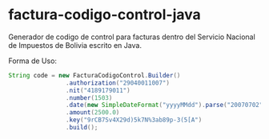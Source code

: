 # factura-codigo-control-java
Generador de codigo de control para facturas dentro del Servicio Nacional de Impuestos de Bolivia escrito en Java.

Forma de Uso:

```java
String code = new FacturaCodigoControl.Builder()
                .authorization("29040011007")
                .nit("4189179011")
                .number(1503)
                .date(new SimpleDateFormat("yyyyMMdd").parse("20070702"))
                .amount(2500.0)
                .key("9rCB7Sv4X29d)5k7N%3ab89p-3(5[A")
                .build();
```
